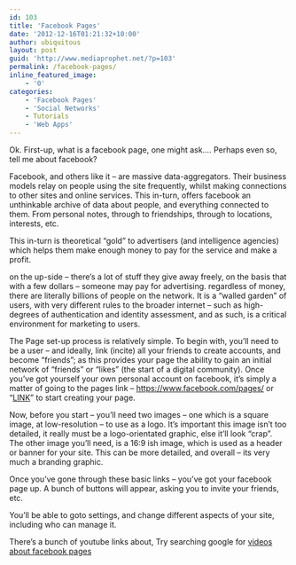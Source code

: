 ```yaml
---
id: 103
title: 'Facebook Pages'
date: '2012-12-16T01:21:32+10:00'
author: ubiquitous
layout: post
guid: 'http://www.mediaprophet.net/?p=103'
permalink: /facebook-pages/
inline_featured_image:
    - '0'
categories:
    - 'Facebook Pages'
    - 'Social Networks'
    - Tutorials
    - 'Web Apps'
---
```


Ok. First-up, what is a facebook page, one might ask…. Perhaps even so, tell me about facebook?

Facebook, and others like it – are massive data-aggregators. Their business models relay on people using the site frequently, whilst making connections to other sites and online services. This in-turn, offers facebook an unthinkable archive of data about people, and everything connected to them. From personal notes, through to friendships, through to locations, interests, etc.

This in-turn is theoretical “gold” to advertisers (and intelligence agencies) which helps them make enough money to pay for the service and make a profit.

on the up-side – there’s a lot of stuff they give away freely, on the basis that with a few dollars – someone may pay for advertising. regardless of money, there are literally billions of people on the network. It is a “walled garden” of users, with very different rules to the broader internet – such as high-degrees of authentication and identity assessment, and as such, is a critical environment for marketing to users.

The Page set-up process is relatively simple. To begin with, you’ll need to be a user – and ideally, link (incite) all your friends to create accounts, and become “friends”; as this provides your page the ability to gain an initial network of “friends” or “likes” (the start of a digital community). Once you’ve got yourself your own personal account on facebook, it’s simply a matter of going to the pages link – https://www.facebook.com/pages/ or “[LINK](https://www.facebook.com/pages/ "Facebook Pages Link")” to start creating your page.

Now, before you start – you’ll need two images – one which is a square image, at low-resolution – to use as a logo. It’s important this image isn’t too detailed, it really must be a logo-orientated graphic, else it’ll look “crap”. The other image you’ll need, is a 16:9 ish image, which is used as a header or banner for your site. This can be more detailed, and overall – its very much a branding graphic.

Once you’ve gone through these basic links – you’ve got your facebook page up. A bunch of buttons will appear, asking you to invite your friends, etc.

You’ll be able to goto settings, and change different aspects of your site, including who can manage it.

There’s a bunch of youtube links about, Try searching google for [videos about facebook pages](https://www.google.com/search?tbm=vid&q=facebook+page "Facebook Page - Google Video Search")